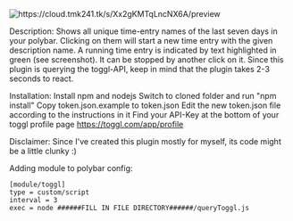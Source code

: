 <img src="https://cloud.tmk241.tk/s/Xx2gKMTqLncNX6A/preview" alt="https://cloud.tmk241.tk/s/Xx2gKMTqLncNX6A/preview" class="overflowingHorizontalOnly">

Description:
Shows all unique time-entry names of the last seven days in your polybar.
Clicking on them will start a new time entry with the given description name.
A running time entry is indicated by text highlighted in green (see screenshot).
It can be stopped by another click on it.
Since this plugin is querying the toggl-API, keep in mind that the plugin takes 2-3 seconds to react.

Installation:
Install npm and nodejs
Switch to cloned folder and run "npm install"
Copy token.json.example to token.json
Edit the new token.json file according to the instructions in it
Find your API-Key at the bottom of your toggl profile page https://toggl.com/app/profile

Disclaimer:
Since I've created this plugin mostly for myself, its code might be a little clunky :)

Adding module to polybar config:

    [module/toggl]
    type = custom/script
    interval = 3
    exec = node ######FILL IN FILE DIRECTORY######/queryToggl.js

